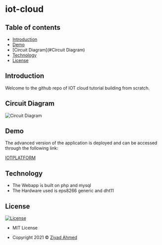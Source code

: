 # iot-cloud
## Table of contents
- [Introduction](#introduction)
- [Demo](#demo)
- [Circuit Diagram](#Circuit Diagram)
- [Technology](#Technology)
- [License](#License)

## Introduction
Welcome to the github repo of IOT cloud tutorial building from scratch.

## Circuit Diagram

![Circuit Diagram](https://www.electronicwings.com/public/images/user_images/images/NodeMCU/NodeMCU%20Interfaces/NodeMCU%20DHT11/NodeMCU_DHT11_Interfacing.png)

## Demo

The advanced version of the application is deployed and can be accessed through the following link:

[IOTPLATFORM](https://iotplatform.ziyadahmed.me/)

## Technology
- The Webapp is built on php and mysql
- The Hardware used is eps8266 generic and dht11

## License

[![License](https://img.shields.io/:License-MIT-blue.svg?style=flat-square)](http://badges.mit-license.org)

- MIT License

- Copyright 2021 © [Ziyad Ahmed](https://github.com/ZiyadAhmed910)
